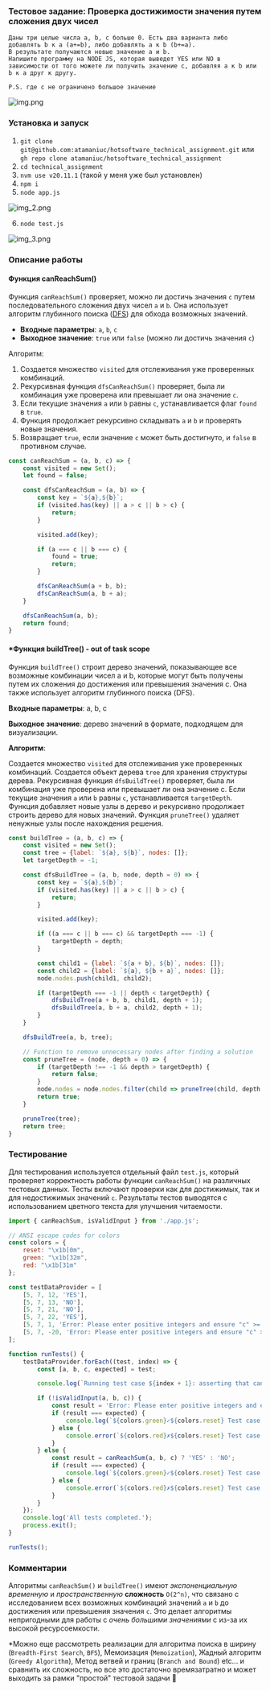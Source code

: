 ### Тестовое задание: Проверка достижимости значения путем сложения двух чисел
```
Даны три целые числа a, b, c больше 0. Есть два варианта либо добавлять b к a (a+=b), либо добавлять a к b (b+=a).  
В результате получаются новые значение а и b. 
Напишите программу на NODE JS, которая выведет YES или NO в зависимости от того можете ли получить значение c, добавляя a к b или b к a друг к другу.

P.S. где с не ограничено большое значение
```
![img.png](img.png)

### Установка и запуск
1. `git clone git@github.com:atamaniuc/hotsoftware_technical_assignment.git` или `gh repo clone atamaniuc/hotsoftware_technical_assignment`
2. `cd technical_assignment`
3. `nvm use v20.11.1` (такой у меня уже был установлен)
4. `npm i`
5. `node app.js`

![img_2.png](img_2.png)

6. `node test.js`

![img_3.png](img_3.png)

### Описание работы

#### Функция canReachSum()

Функция `canReachSum()` проверяет, можно ли достичь значения `c` путем последовательного сложения двух чисел `a` и `b`. 
Она использует алгоритм глубинного поиска ([DFS](https://en.wikipedia.org/wiki/Depth-first_search)) для обхода возможных значений.

- **Входные параметры**: `a`, `b`, `c`
- **Выходное значение**: `true` или `false` (можно ли достичь значения `c`)

Алгоритм:
1. Создается множество `visited` для отслеживания уже проверенных комбинаций.
2. Рекурсивная функция `dfsCanReachSum()` проверяет, была ли комбинация уже проверена или превышает ли она значение `c`.
3. Если текущие значения `a` или `b` равны `c`, устанавливается флаг `found` в `true`.
4. Функция продолжает рекурсивно складывать `a` и `b` и проверять новые значения.
5. Возвращает `true`, если значение `c` может быть достигнуто, и `false` в противном случае.

```javascript
const canReachSum = (a, b, c) => {
    const visited = new Set();
    let found = false;

    const dfsCanReachSum = (a, b) => {
        const key = `${a},${b}`;
        if (visited.has(key) || a > c || b > c) {
            return;
        }

        visited.add(key);

        if (a === c || b === c) {
            found = true;
            return;
        }

        dfsCanReachSum(a + b, b);
        dfsCanReachSum(a, b + a);
    }

    dfsCanReachSum(a, b);
    return found;
}
```

#### *Функция buildTree() - out of task scope
Функция `buildTree()` строит дерево значений, показывающее все возможные комбинации чисел a и b, которые могут быть 
получены путем их сложения до достижения или превышения значения c. Она также использует алгоритм глубинного поиска (DFS).

**Входные параметры**: a, b, c

**Выходное значение**: дерево значений в формате, подходящем для визуализации.

**Алгоритм**:

Создается множество `visited` для отслеживания уже проверенных комбинаций.
Создается объект дерева `tree` для хранения структуры дерева.
Рекурсивная функция `dfsBuildTree()` проверяет, была ли комбинация уже проверена или превышает ли она значение c.
Если текущие значения `a` или `b` равны `c`, устанавливается `targetDepth`.
Функция добавляет новые узлы в дерево и рекурсивно продолжает строить дерево для новых значений.
Функция `pruneTree()` удаляет ненужные узлы после нахождения решения.

```javascript
const buildTree = (a, b, c) => {
    const visited = new Set();
    const tree = {label: `${a}, ${b}`, nodes: []};
    let targetDepth = -1;

    const dfsBuildTree = (a, b, node, depth = 0) => {
        const key = `${a},${b}`;
        if (visited.has(key) || a > c || b > c) {
            return;
        }

        visited.add(key);

        if ((a === c || b === c) && targetDepth === -1) {
            targetDepth = depth;
        }

        const child1 = {label: `${a + b}, ${b}`, nodes: []};
        const child2 = {label: `${a}, ${b + a}`, nodes: []};
        node.nodes.push(child1, child2);

        if (targetDepth === -1 || depth < targetDepth) {
            dfsBuildTree(a + b, b, child1, depth + 1);
            dfsBuildTree(a, b + a, child2, depth + 1);
        }
    }

    dfsBuildTree(a, b, tree);

    // Function to remove unnecessary nodes after finding a solution
    const pruneTree = (node, depth = 0) => {
        if (targetDepth !== -1 && depth > targetDepth) {
            return false;
        }
        node.nodes = node.nodes.filter(child => pruneTree(child, depth + 1));
        return true;
    }

    pruneTree(tree);
    return tree;
}
```

### Тестирование
Для тестирования используется отдельный файл `test.js`, который проверяет корректность работы функции `canReachSum()` на 
различных тестовых данных. 
Тесты включают проверки как для достижимых, так и для недостижимых значений `c`. 
Результаты тестов выводятся с использованием цветного текста для улучшения читаемости.

```javascript
import { canReachSum, isValidInput } from './app.js';

// ANSI escape codes for colors
const colors = {
    reset: "\x1b[0m",
    green: "\x1b[32m",
    red: "\x1b[31m"
};

const testDataProvider = [
    [5, 7, 12, 'YES'],
    [5, 7, 13, 'NO'],
    [5, 7, 21, 'NO'],
    [5, 7, 22, 'YES'],
    [5, 7, 1, 'Error: Please enter positive integers and ensure "c" >= "a" + "b".'],
    [5, 7, -20, 'Error: Please enter positive integers and ensure "c" >= "a" + "b".']
];

function runTests() {
    testDataProvider.forEach((test, index) => {
        const [a, b, c, expected] = test;

        console.log(`Running test case ${index + 1}: asserting that canReachSum(${a}, ${b}, ${c}) will return '${expected}'`);

        if (!isValidInput(a, b, c)) {
            const result = 'Error: Please enter positive integers and ensure "c" >= "a" + "b".';
            if (result === expected) {
                console.log(`${colors.green}✓${colors.reset} Test case ${index + 1} passed.\n`);
            } else {
                console.error(`${colors.red}✗${colors.reset} Test case ${index + 1} failed. Expected: ${expected}, but got: ${result}\n`);
            }
        } else {
            const result = canReachSum(a, b, c) ? 'YES' : 'NO';
            if (result === expected) {
                console.log(`${colors.green}✓${colors.reset} Test case ${index + 1} passed.\n`);
            } else {
                console.error(`${colors.red}✗${colors.reset} Test case ${index + 1} failed. Expected: ${expected}, but got: ${result}\n`);
            }
        }
    });
    console.log('All tests completed.');
    process.exit();
}

runTests();
```

### Комментарии
Алгоритмы `canReachSum()` и `buildTree()` имеют *экспоненциальную временную* и *пространственную* **сложность** `O(2^n)`, что связано с 
исследованием всех возможных комбинаций значений `a` и `b` до достижения или превышения значения `c`.
Это делает алгоритмы непригодными для работы с *очень большими значениями* c из-за их высокой ресурсоемкости.

*Можно еще рассмотреть реализации для алгоритма поиска в ширину (`Breadth-First Search`, `BFS`), Мемоизация (`Memoization`),
Жадный алгоритм (`Greedy Algorithm`), Метод ветвей и границ (`Branch and Bound`) etc... и сравнить их сложность, 
но все это достаточно времязатратно и может выходить за рамки "простой" тестовой задачи 🤔
